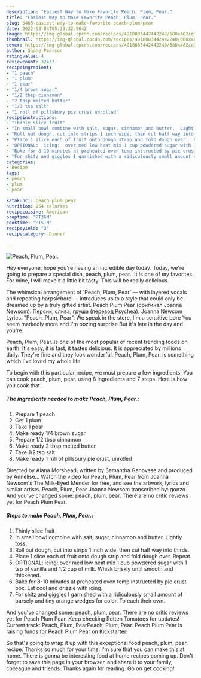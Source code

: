 ```yaml
---
description: "Easiest Way to Make Favorite Peach, Plum, Pear."
title: "Easiest Way to Make Favorite Peach, Plum, Pear."
slug: 5465-easiest-way-to-make-favorite-peach-plum-pear
date: 2022-03-04T05:33:32.964Z
image: https://img-global.cpcdn.com/recipes/4918083442442240/680x482cq70/peach-plum-pear-recipe-main-photo.jpg
thumbnail: https://img-global.cpcdn.com/recipes/4918083442442240/680x482cq70/peach-plum-pear-recipe-main-photo.jpg
cover: https://img-global.cpcdn.com/recipes/4918083442442240/680x482cq70/peach-plum-pear-recipe-main-photo.jpg
author: Shane Pearson
ratingvalue: 4
reviewcount: 32437
recipeingredient:
- "1 peach"
- "1 plum"
- "1 pear"
- "1/4 brown sugar"
- "1/2 tbsp cinnamon"
- "2 tbsp melted butter"
- "1/2 tsp salt"
- "1 roll of pillsbury pie crust unrolled"
recipeinstructions:
- "Thinly slice fruit"
- "In small bowl combine with salt, sugar, cinnamon and butter.  Lightly toss."
- "Roll out dough, cut into strips 1 inch wide, then cut half way into thirds."
- "Place 1 slice each of fruit onto dough strip and fold dough over.  Repeat."
- "OPTIONAL:  icing:  over med low heat mix 1 cup powdered sugar with 1 tsp of vanilla and 1/2 cup of milk.  Whisk briskly until smooth and thickened."
- "Bake for 8-10 minutes at preheated oven temp instructed by pie crust box.  Let cool and drizzle with icing."
- "For shitz and giggles I garnished with a ridiculously small amount of parsely and tiny orange wedges  for color.  To each their own."
categories:
- Recipe
tags:
- peach
- plum
- pear

katakunci: peach plum pear 
nutrition: 254 calories
recipecuisine: American
preptime: "PT36M"
cooktime: "PT51M"
recipeyield: "3"
recipecategory: Dinner

---
```



![Peach, Plum, Pear.](https://img-global.cpcdn.com/recipes/4918083442442240/680x482cq70/peach-plum-pear-recipe-main-photo.jpg)

Hey everyone, hope you're having an incredible day today. Today, we're going to prepare a special dish, peach, plum, pear.. It is one of my favorites. For mine, I will make it a little bit tasty. This will be really delicious.

The whimsical arrangement of &#39;Peach, Plum, Pear&#39; — with layered vocals and repeating harpsichord — introduces us to a style that could only be dreamed up by a truly gifted artist. Peach Plum Pear (оригинал Joanna Newsom). Персик, слива, груша (перевод Psychea). Joanna Newsom Lyrics. &#34;Peach, Plum, Pear&#34;. We speak in the store, I&#39;m a sensitive bore You seem markedly more and I&#39;m oozing surprise But it&#39;s late in the day and you&#39;re.

Peach, Plum, Pear. is one of the most popular of recent trending foods on earth. It's easy, it is fast, it tastes delicious. It is appreciated by millions daily. They're fine and they look wonderful. Peach, Plum, Pear. is something which I've loved my whole life.


To begin with this particular recipe, we must prepare a few ingredients. You can cook peach, plum, pear. using 8 ingredients and 7 steps. Here is how you cook that.

<!--inarticleads1-->

##### The ingredients needed to make Peach, Plum, Pear.:

1. Prepare 1 peach
1. Get 1 plum
1. Take 1 pear
1. Make ready 1/4 brown sugar
1. Prepare 1/2 tbsp cinnamon
1. Make ready 2 tbsp melted butter
1. Take 1/2 tsp salt
1. Make ready 1 roll of pillsbury pie crust, unrolled


Directed by Alana Morshead, written by Samantha Genovese and produced by Annelise… Watch the video for Peach, Plum, Pear from Joanna Newsom&#39;s The Milk-Eyed Mender for free, and see the artwork, lyrics and similar artists. Peach, Plum, Pear Joanna Newsom transcribed by: gonzo. And you&#39;ve changed some: peach, plum, pear. There are no critic reviews yet for Peach Plum Pear. 

<!--inarticleads2-->

##### Steps to make Peach, Plum, Pear.:

1. Thinly slice fruit
1. In small bowl combine with salt, sugar, cinnamon and butter.  Lightly toss.
1. Roll out dough, cut into strips 1 inch wide, then cut half way into thirds.
1. Place 1 slice each of fruit onto dough strip and fold dough over.  Repeat.
1. OPTIONAL:  icing:  over med low heat mix 1 cup powdered sugar with 1 tsp of vanilla and 1/2 cup of milk.  Whisk briskly until smooth and thickened.
1. Bake for 8-10 minutes at preheated oven temp instructed by pie crust box.  Let cool and drizzle with icing.
1. For shitz and giggles I garnished with a ridiculously small amount of parsely and tiny orange wedges  for color.  To each their own.


And you&#39;ve changed some: peach, plum, pear. There are no critic reviews yet for Peach Plum Pear. Keep checking Rotten Tomatoes for updates! Current track: Peach, Plum, PearPeach, Plum, Pear. Peach Plum Pear is raising funds for Peach Plum Pear on Kickstarter! 

So that's going to wrap it up with this exceptional food peach, plum, pear. recipe. Thanks so much for your time. I'm sure that you can make this at home. There is gonna be interesting food at home recipes coming up. Don't forget to save this page in your browser, and share it to your family, colleague and friends. Thanks again for reading. Go on get cooking!
